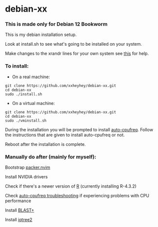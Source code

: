 # debian-xx
### This is made only for Debian 12 Bookworm
This is my debian installation setup.

Look at install.sh to see what's going to be installed on your system.

Make changes to the xrandr lines for your own system see [this](https://askubuntu.com/questions/377937/how-do-i-set-a-custom-resolution) for help.

### To install:
- On a real machine:
```
git clone https://github.com/xxheyhey/debian-xx.git
cd debian-xx
sudo ./install.sh
```
- On a virtual machine:
```
git clone https://github.com/xxheyhey/debian-xx.git
cd debian-xx
sudo ./vminstall.sh
```

During the installation you will be prompted to install [auto-cpufreq](https://github.com/AdnanHodzic/auto-cpufreq). Follow the instructions that are given to install auto-cpufreq or not.

Reboot after the installation is complete.

### Manually do after (mainly for myself):
Bootstrap [packer.nvim](https://github.com/wbthomason/packer.nvim#bootstrapping)

Install NVIDIA drivers

Check if there's a newer version of [R](https://cloud.r-project.org/src/base/R-4/) (currently installing R-4.3.2)

Check [auto-cpufreq troubleshooting](https://github.com/AdnanHodzic/auto-cpufreq#troubleshooting) if experiencing problems with CPU performance

Install [BLAST+](https://ftp.ncbi.nlm.nih.gov/blast/executables/LATEST/)

Install [iqtree2](https://github.com/iqtree/iqtree2/blob/master/README.md)

